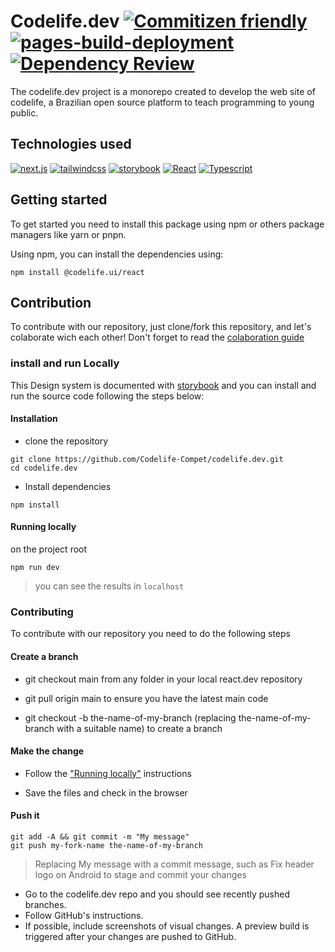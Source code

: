 # Codelife.dev [![Commitizen friendly](https://img.shields.io/badge/commitizen-friendly-brightgreen.svg)](http://commitizen.github.io/cz-cli/) [![pages-build-deployment](https://github.com/Codelife-Compet/codelife.dev/actions/workflows/pages/pages-build-deployment/badge.svg)](https://github.com/Codelife-Compet/codelife.dev/actions/workflows/pages/pages-build-deployment) [![Dependency Review](https://github.com/Codelife-Compet/codelife.dev/actions/workflows/dependency-review.yml/badge.svg)](https://github.com/Codelife-Compet/codelife.dev/actions/workflows/dependency-review.yml)

The codelife.dev project is a monorepo created to develop the web site of codelife, a Brazilian open source platform to teach programming to young public.

## Technologies used

[![next.js](https://img.shields.io/badge/-Next.js-000000?logo=next.js&style=for-the-badge)](https://next.js.js.org)
[![tailwindcss](https://img.shields.io/badge/-tailwindcss-06B6D4?logo=tailwindcss&logoColor=000000&style=for-the-badge)](https://tailwindcss.com/docs/installation)
[![storybook](https://img.shields.io/badge/-storybook-FF4785?logo=storybook&logoColor=000000&style=for-the-badge)](https://storybook.js.org/docs/react/get-started/install/)
[![React](https://img.shields.io/badge/React-20232A?style=for-the-badge&logo=react&logoColor=61DAFB)](https://react.dev/learn)
[![Typescript](https://img.shields.io/badge/TypeScript-007ACC?style=for-the-badge&logo=typescript&logoColor=white)](https://www.typescriptlang.org/)

## Getting started

To get started you need to install this package using npm or others package managers like yarn or pnpn.

Using npm, you can install the dependencies using:

```shell
npm install @codelife.ui/react
```
## Contribution

To contribute with our repository, just clone/fork this repository, and let's colaborate wich each other! Don't forget to read the [colaboration guide](https://github.com/Codelife-Compet/codelife.dev/blob/main/.github/CONTRIBUTING.md)

### install and run Locally

This Design system is documented with [storybook](https://storybook.js.org/tutorials/design-systems-for-developers/react/en/introduction/) and you can install and run the source code following the steps below:

#### Installation

- clone the repository 

``` shell
git clone https://github.com/Codelife-Compet/codelife.dev.git
cd codelife.dev
```

- Install dependencies

```shell
npm install
```

#### Running locally
on the project root

```shell
npm run dev
```
> you can see the results in `localhost`

### Contributing
To contribute with our repository you need to do the following steps

#### Create a branch
- git checkout main from any folder in your local react.dev repository

- git pull origin main to ensure you have the latest main code

- git checkout -b the-name-of-my-branch (replacing the-name-of-my-branch with a suitable name) to create a branch

#### Make the change

- Follow the ["Running locally"](#running-locally) instructions

- Save the files and check in the browser
#### Push it

```shell
git add -A && git commit -m "My message"
git push my-fork-name the-name-of-my-branch
```
 > Replacing My message with a commit message, such as Fix header logo on Android to stage and commit your changes

- Go to the codelife.dev repo and you should see recently pushed branches.
- Follow GitHub's instructions.
- If possible, include screenshots of visual changes. A preview build is triggered after your changes are pushed to GitHub.
